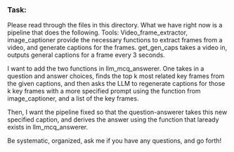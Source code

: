 ### Task:

Please read through the files in this directory. What we have right now is a pipeline that does the following.
Tools: Video_frame_extractor, image_captioner provide the necessary functions to extract frames from a video, and generate captions for the frames.
get_gen_caps takes a video in, outputs general captions for a frame every 3 seconds.

I want to add the two functions in llm_mcq_answerer. One takes in a question and answer choices, finds the top k most related key frames from the given captions, and then asks the LLM to regenerate captions for those k key frames with a more specified prompt using the function from image_captioner, and a list of the key frames.

Then, I want the pipeline fixed so that the question-answerer takes this new specified caption, and derives the answer using the function that laready exists in llm_mcq_answerer.

Be systematic, organized, ask me if you have any questions, and go forth!